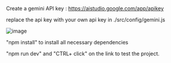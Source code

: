 Create a gemini API key : https://aistudio.google.com/app/apikey

replace the api key with your own api key in ./src/config/gemini.js

![image](https://github.com/Ormon-huehuehue/Gemini-clone/assets/120156766/42894a5f-b76a-467f-aba5-d9df5448b39e)

"npm install" to install all necessary dependencies

"npm run dev" and "CTRL+ click" on the link to test the project.
